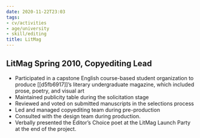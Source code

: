 ```yaml
---
date: 2020-11-22T23:03
tags:
- cv/activities
- age/university
- skill/editing
title: LitMag
---
```


## LitMag Spring 2010, Copyediting Lead

-   Participated in a capstone English course-based student organization
    to produce [[d5fb6917]]’s literary undergraduate magazine, which included
    prose, poetry, and visual art
-   Maintained publicity table during the solicitation stage
-   Reviewed and voted on submitted manuscripts in the selections
    process
-   Led and managed copyediting team during pre-production
-   Consulted with the design team during production.
-   Verbally presented the Editor’s Choice poet at the LitMag Launch
    Party at the end of the project.
